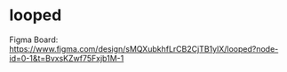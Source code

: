 # looped
Figma Board: https://www.figma.com/design/sMQXubkhfLrCB2CjTB1ylX/looped?node-id=0-1&t=BvxsKZwf75Fxjb1M-1

